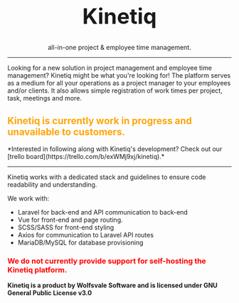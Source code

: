 <h1 align="center" style="font-size: 3rem">Kinetiq</h1>
<p align="center">all-in-one project & employee time management.</p>

<hr>
Looking for a new solution in project management and employee time management?
Kinetiq might be what you're looking for! The platform serves as a medium for
all your operations as a project manager to your employees and/or clients.
It also allows simple registration of work times per project, task, meetings and more.

<h2 style="color: orange">Kinetiq is currently work in progress and unavailable to customers.</h2>
*Interested in following along with Kinetiq's development? Check out our [trello board](https://trello.com/b/exWMj9xj/kinetiq).*

<hr>
Kinetiq works with a dedicated stack and guidelines to ensure code readability and understanding.

We work with:
- Laravel for back-end and API communication to back-end
- Vue for front-end and page routing.
- SCSS/SASS for front-end styling
- Axios for communication to Laravel API routes
- MariaDB/MySQL for database provisioning

<h3 style="color: red">We do not currently provide support for self-hosting the Kinetiq platform.</h2>

<b>Kinetiq is a product by Wolfsvale Software and is licensed under GNU General Public License v3.0
